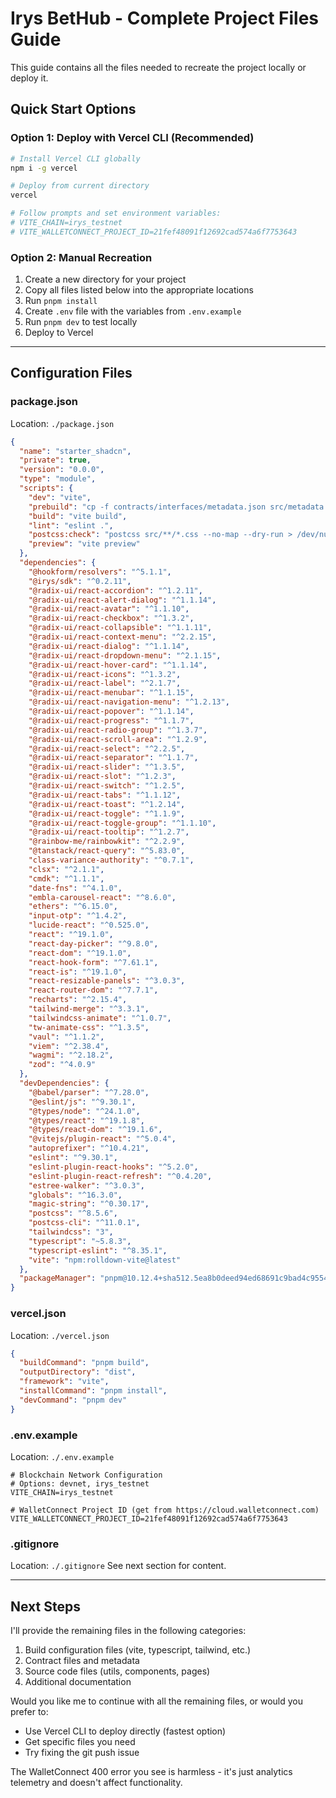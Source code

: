 # Irys BetHub - Complete Project Files Guide

This guide contains all the files needed to recreate the project locally or deploy it.

## Quick Start Options

### Option 1: Deploy with Vercel CLI (Recommended)
```bash
# Install Vercel CLI globally
npm i -g vercel

# Deploy from current directory
vercel

# Follow prompts and set environment variables:
# VITE_CHAIN=irys_testnet
# VITE_WALLETCONNECT_PROJECT_ID=21fef48091f12692cad574a6f7753643
```

### Option 2: Manual Recreation
1. Create a new directory for your project
2. Copy all files listed below into the appropriate locations
3. Run `pnpm install`
4. Create `.env` file with the variables from `.env.example`
5. Run `pnpm dev` to test locally
6. Deploy to Vercel

---

## Configuration Files

### package.json
Location: `./package.json`
```json
{
  "name": "starter_shadcn",
  "private": true,
  "version": "0.0.0",
  "type": "module",
  "scripts": {
    "dev": "vite",
    "prebuild": "cp -f contracts/interfaces/metadata.json src/metadata.json || true",
    "build": "vite build",
    "lint": "eslint .",
    "postcss:check": "postcss src/**/*.css --no-map --dry-run > /dev/null",
    "preview": "vite preview"
  },
  "dependencies": {
    "@hookform/resolvers": "^5.1.1",
    "@irys/sdk": "^0.2.11",
    "@radix-ui/react-accordion": "^1.2.11",
    "@radix-ui/react-alert-dialog": "^1.1.14",
    "@radix-ui/react-avatar": "^1.1.10",
    "@radix-ui/react-checkbox": "^1.3.2",
    "@radix-ui/react-collapsible": "^1.1.11",
    "@radix-ui/react-context-menu": "^2.2.15",
    "@radix-ui/react-dialog": "^1.1.14",
    "@radix-ui/react-dropdown-menu": "^2.1.15",
    "@radix-ui/react-hover-card": "^1.1.14",
    "@radix-ui/react-icons": "^1.3.2",
    "@radix-ui/react-label": "^2.1.7",
    "@radix-ui/react-menubar": "^1.1.15",
    "@radix-ui/react-navigation-menu": "^1.2.13",
    "@radix-ui/react-popover": "^1.1.14",
    "@radix-ui/react-progress": "^1.1.7",
    "@radix-ui/react-radio-group": "^1.3.7",
    "@radix-ui/react-scroll-area": "^1.2.9",
    "@radix-ui/react-select": "^2.2.5",
    "@radix-ui/react-separator": "^1.1.7",
    "@radix-ui/react-slider": "^1.3.5",
    "@radix-ui/react-slot": "^1.2.3",
    "@radix-ui/react-switch": "^1.2.5",
    "@radix-ui/react-tabs": "^1.1.12",
    "@radix-ui/react-toast": "^1.2.14",
    "@radix-ui/react-toggle": "^1.1.9",
    "@radix-ui/react-toggle-group": "^1.1.10",
    "@radix-ui/react-tooltip": "^1.2.7",
    "@rainbow-me/rainbowkit": "^2.2.9",
    "@tanstack/react-query": "^5.83.0",
    "class-variance-authority": "^0.7.1",
    "clsx": "^2.1.1",
    "cmdk": "^1.1.1",
    "date-fns": "^4.1.0",
    "embla-carousel-react": "^8.6.0",
    "ethers": "^6.15.0",
    "input-otp": "^1.4.2",
    "lucide-react": "^0.525.0",
    "react": "^19.1.0",
    "react-day-picker": "^9.8.0",
    "react-dom": "^19.1.0",
    "react-hook-form": "^7.61.1",
    "react-is": "^19.1.0",
    "react-resizable-panels": "^3.0.3",
    "react-router-dom": "^7.7.1",
    "recharts": "^2.15.4",
    "tailwind-merge": "^3.3.1",
    "tailwindcss-animate": "^1.0.7",
    "tw-animate-css": "^1.3.5",
    "vaul": "^1.1.2",
    "viem": "^2.38.4",
    "wagmi": "^2.18.2",
    "zod": "^4.0.9"
  },
  "devDependencies": {
    "@babel/parser": "^7.28.0",
    "@eslint/js": "^9.30.1",
    "@types/node": "^24.1.0",
    "@types/react": "^19.1.8",
    "@types/react-dom": "^19.1.6",
    "@vitejs/plugin-react": "^5.0.4",
    "autoprefixer": "^10.4.21",
    "eslint": "^9.30.1",
    "eslint-plugin-react-hooks": "^5.2.0",
    "eslint-plugin-react-refresh": "^0.4.20",
    "estree-walker": "^3.0.3",
    "globals": "^16.3.0",
    "magic-string": "^0.30.17",
    "postcss": "^8.5.6",
    "postcss-cli": "^11.0.1",
    "tailwindcss": "3",
    "typescript": "~5.8.3",
    "typescript-eslint": "^8.35.1",
    "vite": "npm:rolldown-vite@latest"
  },
  "packageManager": "pnpm@10.12.4+sha512.5ea8b0deed94ed68691c9bad4c955492705c5eeb8a87ef86bc62c74a26b037b08ff9570f108b2e4dbd1dd1a9186fea925e527f141c648e85af45631074680184"
}
```

### vercel.json
Location: `./vercel.json`
```json
{
  "buildCommand": "pnpm build",
  "outputDirectory": "dist",
  "framework": "vite",
  "installCommand": "pnpm install",
  "devCommand": "pnpm dev"
}
```

### .env.example
Location: `./.env.example`
```
# Blockchain Network Configuration
# Options: devnet, irys_testnet
VITE_CHAIN=irys_testnet

# WalletConnect Project ID (get from https://cloud.walletconnect.com)
VITE_WALLETCONNECT_PROJECT_ID=21fef48091f12692cad574a6f7753643
```

### .gitignore
Location: `./.gitignore`
See next section for content.

---

## Next Steps

I'll provide the remaining files in the following categories:
1. Build configuration files (vite, typescript, tailwind, etc.)
2. Contract files and metadata
3. Source code files (utils, components, pages)
4. Additional documentation

Would you like me to continue with all the remaining files, or would you prefer to:
- Use Vercel CLI to deploy directly (fastest option)
- Get specific files you need
- Try fixing the git push issue

The WalletConnect 400 error you see is harmless - it's just analytics telemetry and doesn't affect functionality.
